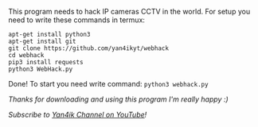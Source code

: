 This program needs to hack IP cameras CCTV in the world.
For setup you need to write these commands in termux:
```
apt-get install python3
apt-get install git
git clone https://github.com/yan4ikyt/webhack
cd webhack
pip3 install requests
python3 WebHack.py
```

Done!
To start you need write command: `python3 webhack.py`

*Thanks for downloading and using this program I'm really happy :)*

*Subscribe to [Yan4ik Channel on YouTube](https://youtube.com/channel/UCu6l8wKI7WGlwoD1It_vcdw)!*

